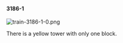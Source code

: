 #### 3186-1
![train-3186-1-0.png](https://github.com/lil-lab/nlvr/raw/master/nlvr/train/images/17/train-3186-1-0.png "train-3186-1-0.png")

There is a yellow tower with only one block.